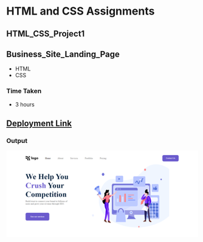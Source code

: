# HTML and CSS Assignments #

## HTML_CSS_Project1 ##

## Business_Site_Landing_Page ##

- HTML
- CSS

### Time Taken
- 3 hours

## [Deployment Link](https://business-site-landing-page.netlify.app/)

### Output ###


![output](./output.png)
